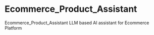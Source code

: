 # Ecommerce_Product_Assistant
Ecommerce_Product_Assistant LLM based AI assistant for Ecommerce Platform
